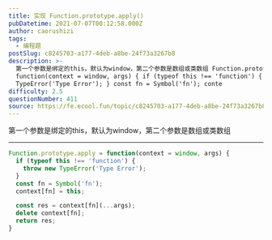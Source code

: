 ```yaml
---
title: 实现 Function.prototype.apply()
pubDatetime: 2021-07-07T00:12:58.000Z
author: caorushizi
tags:
  - 编程题
postSlug: c8245703-a177-4deb-a8be-24f73a3267b8
description: >-
  第一个参数是绑定的this，默认为window，第二个参数是数组或类数组 Function.prototype.apply =
  function(context = window, args) { if (typeof this !== 'function') { throw new
  TypeError('Type Error'); } const fn = Symbol('fn'); conte
difficulty: 2.5
questionNumber: 411
source: https://fe.ecool.fun/topic/c8245703-a177-4deb-a8be-24f73a3267b8
---
```


第一个参数是绑定的this，默认为window，第二个参数是数组或类数组

---

```js
Function.prototype.apply = function(context = window, args) {
  if (typeof this !== 'function') {
    throw new TypeError('Type Error');
  }
  const fn = Symbol('fn');
  context[fn] = this;

  const res = context[fn](...args);
  delete context[fn];
  return res;
}

```
